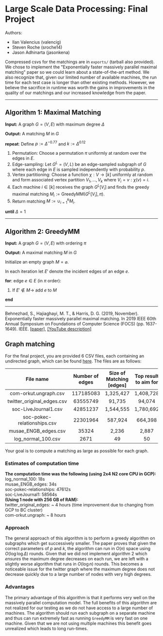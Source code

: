 # Large Scale Data Processing: Final Project
Authors:
- Ilan Valencius (valencig)
- Steven Roche (sroche14)
- Jason Adhinarta (jasonkena)

Compressed csvs for the matchings are in `exports/` (tarball also provided). We chose to implement the "Exponentially faster massively parallel maximal matching" paper so we could learn about a state-of-the-art method. We also recognize that, given our limited number of available machines, the run time for each test case is longer than other existing methods. However, we believe the sacrifice in runtime was worth the gains in improvements in the quality of our matchings and our increased knowledge from the paper.

---
__Algorithm 1__:  Maximal Matching
---

__Input:__ A graph $G = (V, E)$ with maximum degree $\Delta$

__Output:__ A matching $M$ in $G$

__repeat__: Define $p:=\Delta^{-0.77}$ and $k := \Delta^{0.12}$
  
  1. Permutation: Choose a permutation $\pi$ uniformly at random over the edges in $E$.
  2. Edge-sampling: Let $G^L=(V,L)$ be an edge-sampled subgraph of $G$ where each edge in $E$ is sampled independently with probability $p$.
  3. Vertex partitioning: Choose a function $\chi: V \to [k]$ uniformly at random and form associated vertex partition $V_1,...,V_k$ where $V_i = {v: \chi(v) = i}$.
  4. Each machine $i \in [k]$ receives the graph $G^L[V_i]$ and finds the greedy maximal matching $M_i := \text{GreedyMM}(G^L[V_i], \pi)$.
  5. Return matching $M := \cup^{k}_{i=1} M_i$.

__until__ $\Delta=1$

---
__Algorithm 2__:  GreedyMM
---

__Input:__ A graph $G = (V, E)$ with ordering $\pi$

__Output:__ A maximal matching $M$ in $G$

Initialize an empty graph $M = \varnothing$.

In each iteration let $E'$ denote the incident edges of an edge $e$.

__for__: edge $e \in E$ (in $\pi$ order):

  1. If $E' \notin M \to$ add $e$ to $M$

__end__

---
Behnezhad, S., Hajiaghayi, M. T., & Harris, D. G. (2019, November). Exponentially faster massively parallel maximal matching. In 2019 IEEE 60th Annual Symposium on Foundations of Computer Science (FOCS) (pp. 1637-1649). IEEE. [[paper]](https://arxiv.org/pdf/1901.03744.pdf), [[YouTube description]](https://www.youtube.com/watch?v=axtF2JlRj6k)


## Graph matching
For the final project, you are provided 6 CSV files, each containing an undirected graph, which can be found [here](https://drive.google.com/file/d/1khb-PXodUl82htpyWLMGGNrx-IzC55w8/view?usp=sharing). The files are as follows:  

|          File name          | Number of edges | Size of Matching [edges] | Top result to aim for | Rounds |
| :-------------------------: | :-------------: | :----------------------: | :-------------------: | :----: |
|    com-orkut.ungraph.csv    |    117185083    |        1,325,427         |       1,408,728       |   43   |
| twitter_original_edges.csv  |    63555749     |          91,735          |        94,074         |  157   |
|    soc-LiveJournal1.csv     |    42851237     |        1,544,555         |       1,780,692       |   38   |
| soc-pokec-relationships.csv |    22301964     |         587,924          |        664,398        |   26   |
|    musae_ENGB_edges.csv     |      35324      |          2,236           |         2,887         |   14   |
|     log_normal_100.csv      |      2671       |            49            |          50           |   8    |


Your goal is to compute a matching as large as possible for each graph. 

### Estimates of computation time
<b>The computation time was the following (using 2x4 N2 core CPU in GCP): </b> <br />
log_normal_100: 18s <br />
musae_ENGB_edges: 34s <br />
soc-pokec-relationships: 47612s <br />
soc-LiveJournal1: 58564s <br />
<b>(Using 1 node with 256 GB of RAM):</b> <br />
twitter_original_edges: ~ 4 hours (time improvement due to changing from GCP to BC cluster) <br />
com-orkut.ungraph: ~ 8 hours <br />

### Approach
The general approach of this algorithm is to perform a greedy algorithm on subgraphs which get successively smaller. The paper proves that given the correct parameters of $p$ and $k$, the algorithm can run in $O(n)$ space using $O(\log \log \Delta)$ rounds. Given that we did not implement algorithm 2 which _ensures_ the maximum degree decreases on each run, we are left with a slightly worse algorithm that runs in $O(\log n)$ rounds. This becomes a noticeable issue for the twitter graph where the maximum degree does not decrease quickly due to a large number of nodes with very high degrees.

### Advantages
The primary advantage of this algorithm is that it performs very well on the massively parallel computation model. The full benefits of this algorithm are not realized for our testing as we do not have access to a large number of machines. The algorithm should run each subgraph on a separate machine and thus can run extremely fast as running `GreedyMM` is very fast on one machine. Given that we are not using multiple machines this benefit goes unrealized which leads to long run-times.
